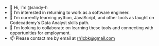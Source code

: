 - 👋 Hi, I’m @randy-h
- 👀 I’m interested in returning to work as a software engineer.
- 🌱 I’m currently learning python, JavaScript, and other tools as taught on Codecademy's Data Analyst skills path.
- 💞️ I’m looking to collaborate on learning these tools and connecting with opportunities for employment.
- 📫 Please contact me by email at rh1cbk@gmail.com

<!---
randy-h/randy-h is a ✨ special ✨ repository because its `README.md` (this file) appears on your GitHub profile.
You can click the Preview link to take a look at your changes.
--->

